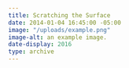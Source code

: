```yaml
---
title: Scratching the Surface
date: 2014-01-04 16:45:00 -05:00
image: "/uploads/example.png"
image-alt: an example image.
date-display: 2016
type: archive
---
```

